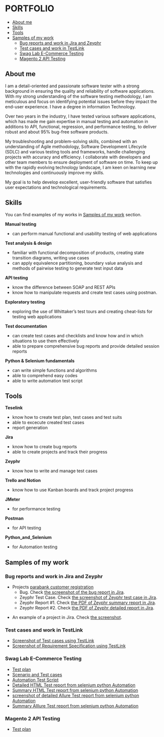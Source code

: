 # PORTFOLIO
- [About me](#about-me)
- [Skills](#skills)
- [Tools](#tools)
- [Samples of my work](#samples-of-my-work)
  * [Bug reports and work in Jira and Zeyphr](#bug-reports-and-work-in-Jira-and-zeyphr)
  * [Test cases and work in TestLink](#test-cases-and-work-in-testlink)
  * [Swag Lab E-Commerce Testing](#swag-lab-e-Commerce-testing)
  * [Magento 2 API Testing](#magento-2-API-testing)


## About me

I am a detail-oriented and passionate software tester with a strong background in ensuring the quality and reliability of software applications. With my strong understanding of the software testing methodology, I am meticulous and focus on identifying potential issues before they impact the end-user experience. I have a degree in information Technology.

Over two years in the industry, I have tested various software applications, which has made me gain expertise in manual testing and automation in additions to API, functional, regression, and performance testing, to deliver robust and about 95% bug-free software products.

My  troubleshooting and problem-solving skills, combined with an understanding of Agile methodology, Software Development Lifecycle (SDLC) and various testing tools and frameworks, handle challenging projects with accuracy and efficiency. I collaborate with developers and other team members to ensure deployment of software on time. 
To keep up with the rapidly evolving technology landscape, I am keen on learning new technologies and continuously improve my skills. 

My goal is to help develop excellent, user-friendly software that satisfies user expectations and technological requirements.



## Skills

You can find examples of my works in [Samples of my work](#samples-of-my-work) section.

__Manual testing__
  * can perform manual functional and usability testing of web applications 

__Test analysis & design__
  * familiar with functional decomposition of products, creating state transition diagrams, writing use cases
  * can apply equivalence partitioning, boundary value analysis and methods of pairwise testing to generate test input data

__API testing__
  * know the difference between SOAP and REST APIs
  * know how to manipulate requests and create test cases using postman.

__Exploratory testing__
  * exploring the use of Whittaker’s test tours and creating cheat-lists for testing web applications

__Test documentation__
  * can create test cases and checklists and know how and in which situations to use them effectively
  * able to prepare comprehensive bug reports and provide detailed session reports

__Python & Selenium fundamentals__
  * can write simple functions and algorithms
  * able to comprehend easy codes
  * able to write automation test script

## Tools

__Teselink__
  * know how to create test plan, test cases and test suits
  * able to excecute created test cases
  * report generation

__Jira__
  * know how to create bug reports
  * able to create projects and track their progress

__Zeyphr__
  * know how to write and manage test cases

__Trello and Notion__
  * know how to use Kanban boards and track project progress

__JMeter__
  * for performance testing

__Postman__
  * for API testing

__Python_and_Selenium__
  * for Automation testing


## Samples of my work

### Bug reports and work in Jira and Zeyphr

- Projects [parabank customer registration](https://parabank.parasoft.com/parabank/index.htm) 
  * Bug. Check [the screenshot of the bug report in Jira](https://drive.google.com/file/d/1pkL59J2LLU8Tj7LI_L7ynwq9EUqAXCgr/view?usp=sharing).
  * Zeyphr Test Case. Check [the screenshot of Zeyphr test case in Jira](https://drive.google.com/file/d/1xhporxKmWnhcB57FXS-aypzUcuDIXzFW/view?usp=sharing).
  * Zeyphr Report #1. Check [the PDF of Zeyphr summary report in Jira](https://drive.google.com/file/d/159ZCXOcBFH9MHZx9TI0vczi-gBKvEkZt/view?usp=sharing).
  * Zeyphr Report #2. Check [the PDF of Zeyphr detailed report in Jira](https://drive.google.com/file/d/159ZCXOcBFH9MHZx9TI0vczi-gBKvEkZt/view?usp=sharing).
* An example of a project in Jira. Check [the screenshot](https://drive.google.com/file/d/1uN7R4SGWYZ0zn45id8_CeSzs4sn68BWq/view?usp=sharing).

### Test cases and work in TestLink
* [Screenshot of Test cases using TestLink](https://drive.google.com/file/d/1MsISwDIWDfDEEXRVZrJKfhkfbWiMhe7i/view?usp=sharing)
* [Screenshot of Requirement Specification using TestLink](https://drive.google.com/file/d/1LyY6lhXKoHKxiCpyDhwfRW7PsOx4NXMw/view?usp=sharing)

### Swag Lab E-Commerce Testing
* [Test plan](https://docs.google.com/document/d/1Nddj_G2YZ7flUxpEFzpL58PQbLEo29NT/edit?usp=drive_link&ouid=100062016594529214660&rtpof=true&sd=true)
* [Scenario and Test cases](https://docs.google.com/spreadsheets/d/128apwqLl17iE05PapHloWamrcP6kWkn7/edit?usp=sharing&ouid=100062016594529214660&rtpof=true&sd=true)
* [Automation Test Script](https://github.com/Agnes055/Automationproject/tree/3f5ff3ee6419b5144823d48de74920dacdcc6450/First_Automation_Tutorial/e_commerce)
* [Detailed HTML Test report from selenium python Automation](https://drive.google.com/file/d/1Z6cPiXJnPuSoOOnZbsZQfARjbvFD_3iC/view?usp=sharing)
* [Summary HTML Test report from selenium python Automation](https://drive.google.com/file/d/1ZHqAj_L9wcUBhwhfFAqDPFo7JDtjeuBT/view?usp=sharing)
* [screenshot of detailed Allure Test report from selenium python Automation](https://drive.google.com/file/d/1dMt0UQpgvPjbTO2hO8Lo1HCkn2HurXpk/view?usp=sharing)
* [Summary Alllure Test report from selenium python Automation](https://drive.google.com/file/d/13C4T5fH8_UDZuaHlbt1fxX5GiM0jzzqO/view?usp=sharing)

### Magento 2 API Testing
* [Test plan](https://docs.google.com/document/d/11GsYgNbW_-SMzW0foORqolgyGYhXk__5/edit?usp=drive_link&ouid=100062016594529214660&rtpof=true&sd=true)







